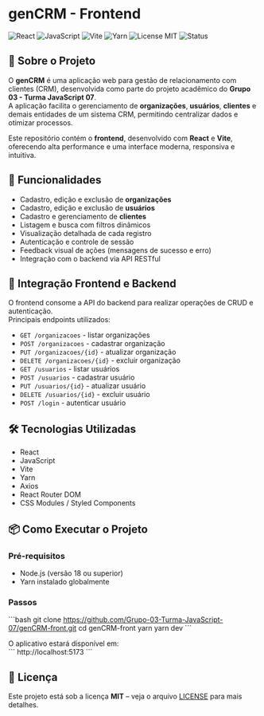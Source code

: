
# genCRM - Frontend

![React](https://img.shields.io/badge/React-20232A?style=for-the-badge&logo=react&logoColor=61DAFB)
![JavaScript](https://img.shields.io/badge/JavaScript-F7DF1E?style=for-the-badge&logo=javascript&logoColor=black)
![Vite](https://img.shields.io/badge/Vite-646CFF?style=for-the-badge&logo=vite&logoColor=FFD62E)
![Yarn](https://img.shields.io/badge/Yarn-2C8EBB?style=for-the-badge&logo=yarn&logoColor=white)
![License MIT](https://img.shields.io/badge/License-MIT-green?style=for-the-badge)
![Status](https://img.shields.io/badge/status-em%20desenvolvimento-yellow?style=for-the-badge)


## 📌 Sobre o Projeto

O **genCRM** é uma aplicação web para gestão de relacionamento com clientes (CRM), desenvolvida como parte do projeto acadêmico do **Grupo 03 - Turma JavaScript 07**.  
A aplicação facilita o gerenciamento de **organizações**, **usuários**, **clientes** e demais entidades de um sistema CRM, permitindo centralizar dados e otimizar processos.

Este repositório contém o **frontend**, desenvolvido com **React** e **Vite**, oferecendo alta performance e uma interface moderna, responsiva e intuitiva.


## 🚀 Funcionalidades

- Cadastro, edição e exclusão de **organizações**
- Cadastro, edição e exclusão de **usuários**
- Cadastro e gerenciamento de **clientes**
- Listagem e busca com filtros dinâmicos
- Visualização detalhada de cada registro
- Autenticação e controle de sessão
- Feedback visual de ações (mensagens de sucesso e erro)
- Integração com o backend via API RESTful



## 🔗 Integração Frontend e Backend

O frontend consome a API do backend para realizar operações de CRUD e autenticação.  
Principais endpoints utilizados:

- `GET /organizacoes` - listar organizações  
- `POST /organizacoes` - cadastrar organização  
- `PUT /organizacoes/{id}` - atualizar organização  
- `DELETE /organizacoes/{id}` - excluir organização  
- `GET /usuarios` - listar usuários  
- `POST /usuarios` - cadastrar usuário  
- `PUT /usuarios/{id}` - atualizar usuário  
- `DELETE /usuarios/{id}` - excluir usuário  
- `POST /login` - autenticar usuário  


## 🛠 Tecnologias Utilizadas

- React  
- JavaScript  
- Vite  
- Yarn  
- Axios  
- React Router DOM  
- CSS Modules / Styled Components  


## 📦 Como Executar o Projeto

### Pré-requisitos

- Node.js (versão 18 ou superior)  
- Yarn instalado globalmente  

### Passos

\`\`\`bash
git clone https://github.com/Grupo-03-Turma-JavaScript-07/genCRM-front.git
cd genCRM-front
yarn
yarn dev
\`\`\`

O aplicativo estará disponível em:  
\`\`\`
http://localhost:5173
\`\`\`


## 📄 Licença

Este projeto está sob a licença **MIT** – veja o arquivo [LICENSE](LICENSE) para mais detalhes.